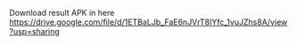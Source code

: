 Download result APK in here
https://drive.google.com/file/d/1ETBaLJb_FaE6nJVrT8IYfc_1vuJZhs8A/view?usp=sharing
